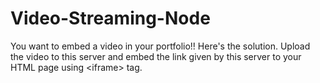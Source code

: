 # Video-Streaming-Node
You want to embed a video in your portfolio!! Here's the solution. Upload the video to this server and embed the link given by this server to your HTML page using &lt;iframe> tag.
